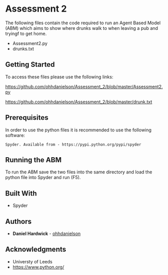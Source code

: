 # Assessment 2

The following files contain the code required to run an Agent Based Model (ABM) which aims to show where drunks walk to when leaving a pub and tryingf to get home.

* Assessment2.py
* drunks.txt

## Getting Started

To access these files please use the following links:

https://github.com/ohhdanielson/Assessment_2/blob/master/Assessment2.py

https://github.com/ohhdanielson/Assessment_2/blob/master/drunk.txt

## Prerequisites

In order to use the python files it is recommended to use the following software:
```
Spyder. Available from - https://pypi.python.org/pypi/spyder
```
## Running the ABM

To run the ABM save the two files into the same directory and load the python file into Spyder and run (F5). 

## Built With

* Spyder 

## Authors

* **Daniel Hardwick** - [ohhdanielson](https://github.com/ohhdanielson)

## Acknowledgments

* Universty of Leeds
* https://www.python.org/
